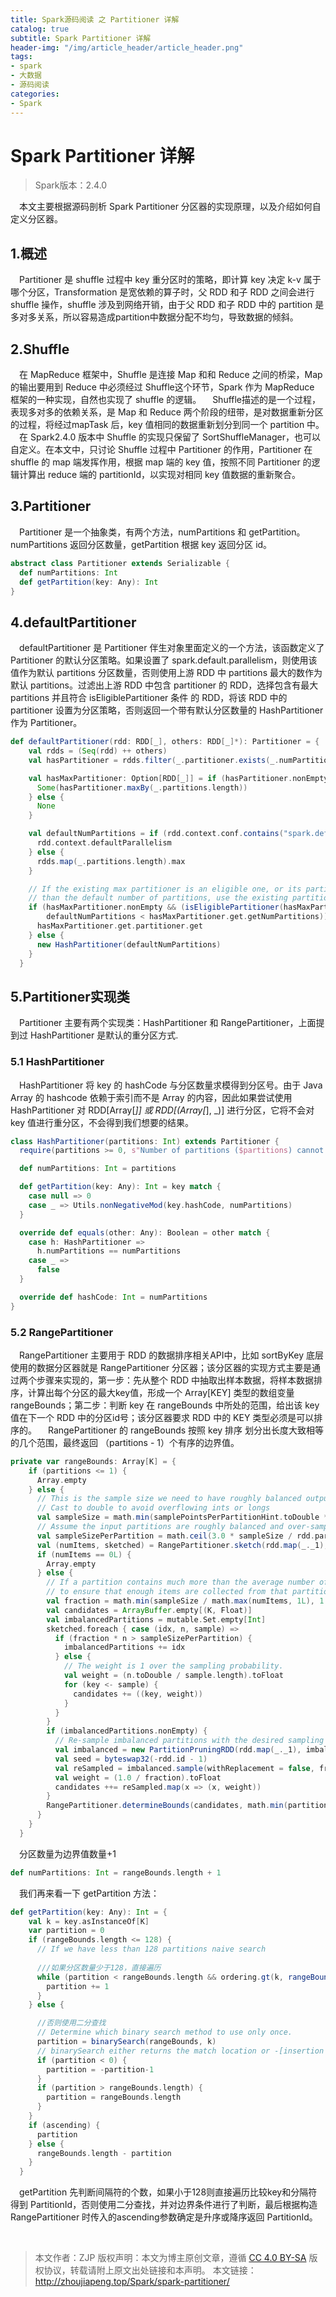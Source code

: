 ```yaml
---
title: Spark源码阅读 之 Partitioner 详解
catalog: true
subtitle: Spark Partitioner 详解
header-img: "/img/article_header/article_header.png"
tags:
- spark
- 大数据
- 源码阅读
categories:
- Spark
---
```



# Spark Partitioner 详解

> Spark版本：2.4.0

&emsp;本文主要根据源码剖析 Spark Partitioner 分区器的实现原理，以及介绍如何自定义分区器。

## 1.概述
&emsp;Partitioner 是 shuffle 过程中 key 重分区时的策略，即计算 key 决定 k-v 属于哪个分区，Transformation 是宽依赖的算子时，父 RDD 和子 RDD 之间会进行 shuffle 操作，shuffle 涉及到网络开销，由于父 RDD 和子 RDD 中的 partition 是多对多关系，所以容易造成partition中数据分配不均匀，导致数据的倾斜。


## 2.Shuffle
&emsp;在 MapReduce 框架中，Shuffle 是连接 Map 和和 Reduce 之间的桥梁，Map 的输出要用到 Reduce 中必须经过 Shuffle这个环节，Spark 作为 MapReduce 框架的一种实现，自然也实现了 shuffle 的逻辑。
&emsp;Shuffle描述的是一个过程，表现多对多的依赖关系，是 Map 和 Reduce 两个阶段的纽带，是对数据重新分区的过程，将经过mapTask 后，key 值相同的数据重新划分到同一个 partition 中。
&emsp;在 Spark2.4.0 版本中 Shuffle 的实现只保留了 SortShuffleManager，也可以自定义。在本文中，只讨论 Shuffle 过程中 Partitioner 的作用，Partitioner 在 shuffle 的 map 端发挥作用，根据 map 端的 key 值，按照不同 Partitioner 的逻辑计算出 reduce 端的 partitionId，以实现对相同 key 值数据的重新聚合。

## 3.Partitioner
&emsp;Partitioner 是一个抽象类，有两个方法，numPartitions 和 getPartition。numPartitions 返回分区数量，getPartition 根据 key 返回分区 id。
```scala
abstract class Partitioner extends Serializable {
  def numPartitions: Int
  def getPartition(key: Any): Int
}
```

## 4.defaultPartitioner
&emsp;defaultPartitioner 是 Partitioner 伴生对象里面定义的一个方法，该函数定义了 Partitioner 的默认分区策略。如果设置了 spark.default.parallelism，则使用该值作为默认 partitions 分区数量，否则使用上游 RDD 中 partitions 最大的数作为默认 partitions。过滤出上游 RDD 中包含 partitioner 的 RDD，选择包含有最大 partitions 并且符合 isEligiblePartitioner 条件 的 RDD，将该 RDD 中的partitioner 设置为分区策略，否则返回一个带有默认分区数量的 HashPartitioner 作为 Partitioner。
```scala
def defaultPartitioner(rdd: RDD[_], others: RDD[_]*): Partitioner = {
    val rdds = (Seq(rdd) ++ others)
    val hasPartitioner = rdds.filter(_.partitioner.exists(_.numPartitions > 0))

    val hasMaxPartitioner: Option[RDD[_]] = if (hasPartitioner.nonEmpty) {
      Some(hasPartitioner.maxBy(_.partitions.length))
    } else {
      None
    }

    val defaultNumPartitions = if (rdd.context.conf.contains("spark.default.parallelism")) {
      rdd.context.defaultParallelism
    } else {
      rdds.map(_.partitions.length).max
    }

    // If the existing max partitioner is an eligible one, or its partitions number is larger
    // than the default number of partitions, use the existing partitioner.
    if (hasMaxPartitioner.nonEmpty && (isEligiblePartitioner(hasMaxPartitioner.get, rdds) ||
        defaultNumPartitions < hasMaxPartitioner.get.getNumPartitions)) {
      hasMaxPartitioner.get.partitioner.get
    } else {
      new HashPartitioner(defaultNumPartitions)
    }
  }
```

## 5.Partitioner实现类
&emsp;Partitioner 主要有两个实现类：HashPartitioner 和 RangePartitioner，上面提到过 HashPartitioner 是默认的重分区方式.

### 5.1 HashPartitioner
&emsp;HashPartitioner 将 key 的 hashCode 与分区数量求模得到分区号。由于 Java Array 的 hashcode 依赖于索引而不是 Array 的内容，因此如果尝试使用 HashPartitioner 对 RDD[Array[_]] 或 RDD[(Array[_], _)] 进行分区，它将不会对 key 值进行重分区，不会得到我们想要的结果。
```scala
class HashPartitioner(partitions: Int) extends Partitioner {
  require(partitions >= 0, s"Number of partitions ($partitions) cannot be negative.")

  def numPartitions: Int = partitions

  def getPartition(key: Any): Int = key match {
    case null => 0
    case _ => Utils.nonNegativeMod(key.hashCode, numPartitions)
  }

  override def equals(other: Any): Boolean = other match {
    case h: HashPartitioner =>
      h.numPartitions == numPartitions
    case _ =>
      false
  }

  override def hashCode: Int = numPartitions
}
```

### 5.2 RangePartitioner
&emsp;RangePartitioner 主要用于 RDD 的数据排序相关API中，比如 sortByKey 底层使用的数据分区器就是 RangePartitioner 分区器；该分区器的实现方式主要是通过两个步骤来实现的，第一步：先从整个 RDD 中抽取出样本数据，将样本数据排序，计算出每个分区的最大key值，形成一个 Array[KEY] 类型的数组变量 rangeBounds；第二步：判断 key 在 rangeBounds 中所处的范围，给出该 key 值在下一个 RDD 中的分区id号；该分区器要求 RDD 中的 KEY 类型必须是可以排序的。
&emsp;RangePartitioner 的 rangeBounds 按照 key 排序 划分出长度大致相等的几个范围，最终返回 （partitions - 1）个有序的边界值。
```scala
private var rangeBounds: Array[K] = {
    if (partitions <= 1) {
      Array.empty
    } else {
      // This is the sample size we need to have roughly balanced output partitions, capped at 1M.
      // Cast to double to avoid overflowing ints or longs
      val sampleSize = math.min(samplePointsPerPartitionHint.toDouble * partitions, 1e6)
      // Assume the input partitions are roughly balanced and over-sample a little bit.
      val sampleSizePerPartition = math.ceil(3.0 * sampleSize / rdd.partitions.length).toInt
      val (numItems, sketched) = RangePartitioner.sketch(rdd.map(_._1), sampleSizePerPartition)
      if (numItems == 0L) {
        Array.empty
      } else {
        // If a partition contains much more than the average number of items, we re-sample from it
        // to ensure that enough items are collected from that partition.
        val fraction = math.min(sampleSize / math.max(numItems, 1L), 1.0)
        val candidates = ArrayBuffer.empty[(K, Float)]
        val imbalancedPartitions = mutable.Set.empty[Int]
        sketched.foreach { case (idx, n, sample) =>
          if (fraction * n > sampleSizePerPartition) {
            imbalancedPartitions += idx
          } else {
            // The weight is 1 over the sampling probability.
            val weight = (n.toDouble / sample.length).toFloat
            for (key <- sample) {
              candidates += ((key, weight))
            }
          }
        }
        if (imbalancedPartitions.nonEmpty) {
          // Re-sample imbalanced partitions with the desired sampling probability.
          val imbalanced = new PartitionPruningRDD(rdd.map(_._1), imbalancedPartitions.contains)
          val seed = byteswap32(-rdd.id - 1)
          val reSampled = imbalanced.sample(withReplacement = false, fraction, seed).collect()
          val weight = (1.0 / fraction).toFloat
          candidates ++= reSampled.map(x => (x, weight))
        }
        RangePartitioner.determineBounds(candidates, math.min(partitions, candidates.size))
      }
    }
  }
```
&emsp;分区数量为边界值数量+1
```scala
def numPartitions: Int = rangeBounds.length + 1
```
&emsp;我们再来看一下 getPartition 方法：
```scala
def getPartition(key: Any): Int = {
    val k = key.asInstanceOf[K]
    var partition = 0
    if (rangeBounds.length <= 128) {
      // If we have less than 128 partitions naive search
      
      ///如果分区数量少于128，直接遍历
      while (partition < rangeBounds.length && ordering.gt(k, rangeBounds(partition))) {
        partition += 1
      }
    } else {

      //否则使用二分查找
      // Determine which binary search method to use only once.
      partition = binarySearch(rangeBounds, k)
      // binarySearch either returns the match location or -[insertion point]-1
      if (partition < 0) {
        partition = -partition-1
      }
      if (partition > rangeBounds.length) {
        partition = rangeBounds.length
      }
    }
    if (ascending) {
      partition
    } else {
      rangeBounds.length - partition
    }
  }
```
&emsp;getPartition 先判断间隔符的个数，如果小于128则直接遍历比较key和分隔符得到 PartitionId，否则使用二分查找，并对边界条件进行了判断，最后根据构造 RangePartitioner 时传入的ascending参数确定是升序或降序返回 PartitionId。

&nbsp;
&nbsp;
>本文作者：ZJP
版权声明：本文为博主原创文章，遵循 [CC 4.0 BY-SA](http://creativecommons.org/licenses/by-sa/4.0/) 版权协议，转载请附上原文出处链接和本声明。
本文链接：http://zhoujiapeng.top/Spark/spark-partitioner/